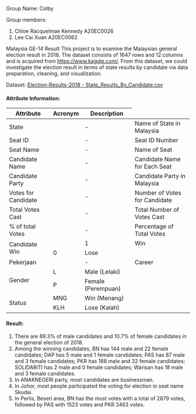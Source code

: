 Group Name: Colby

Group members: 
1. Chloe Racquelmae Kennedy A20EC0026
2. Lee Cai Xuan A20EC0062

Malaysia GE-14 Result
This project is to examine the Malaysian general election result in 2018. The dataset consists of 1647 rows and 12 columns and is acquired from https://www.kaggle.com/. From this dataset, we could investigate the election result in terms of state results by candidate via data preparation, cleaning, and visualization.

Dataset:
[Election-Results-2018 - State_Results_By_Candidate.csv](https://github.com/drshahizan/Python_EDA/files/10317347/Election-Results-2018.-.State_Results_By_Candidate.csv)

#### Attribute Information:
<table>
    <thead>
        <tr>
            <th>Attribute</th>
            <th>Acronym</th>
            <th>Description</th>
        </tr>
    </thead>
    <tbody>
        <tr>
            <td rowspan=1>State<td>
            <td>-</td>
            <td>Name of State in Malaysia</td>
        </tr>
        <tr>
            <td rowspan=1>Seat ID<td>
            <td>-</td>
            <td>Seat ID Number</td>
        </tr>
        <tr>
            <td rowspan=1>Seat Name<td>
            <td>-</td>
            <td>Name of Seat</td>
        </tr>
        <tr>
            <td rowspan=1>Candidate Name<td>
            <td>-</td>
            <td>Candidate Name for Each Seat</td>
        </tr>
        <tr>
            <td rowspan=1>Candidate Party<td>
            <td>-</td>
            <td>Candidate Party in Malaysia</td>
        </tr>
        <tr>
            <td rowspan=1>Votes for Candidate<td>
            <td>-</td>
            <td>Number of Votes for Candidate</td>
        </tr>
        <tr>
            <td rowspan=1>Total Votes Cast<td>
            <td>-</td>
            <td>Total Number of Votes Cast</td>
        </tr>
        <tr>
            <td rowspan=1>% of total Votes<td>
            <td>-</td>
            <td>Percentage of Total Votes</td>
        </tr>
        <tr>
            <td rowspan=2>Candidate Win<td>
            <td>1</td>
            <td>Win</td>
        </tr>
        <tr>
            <td>0</td>
            <td>Lose</td>
        </tr>
        <tr>
            <td rowspan=1>Pekerjaan<td>
            <td>-</td>
            <td>Career</td>
        </tr>
        <tr>
            <td rowspan=2>Gender</td>
            <td>L</td>
            <td>Male (Lelaki)</td>
        </tr>
        <tr>
            <td>P</td>
            <td>Female (Perempuan)</td>
        </tr>
        <tr>
            <td rowspan=2>Status</td>
            <td>MNG</td>
            <td>Win (Menang)</td>
        </tr>
        <tr>
            <td>KLH</td>
            <td>Lose (Kalah)</td>
        </tr>
    </tbody>
</table>

#### Result:
1. There are 89.3% of male candidates and 10.7% of female candidates in the general election of 2018.
2. Among the winning candidates, BN has 144 male and 22 female candidates; DAP has 5 male and 1 female candidates; PAS has 87 male and 3 female candidates; PKR has 188 male and 32 female candidates; SOLIDARITI has 2 male and 0 female candidates; Warisan has 18 male and 3 female candidates.
3. In ANAKNEGERI party, most candidates are businessman.
4. In Johor, most people participated the voting for election in seat name Skudai.
5. In Perlis, Beseri area, BN has the most votes with a total of 2879 votes, followed by PAS with 1523 votes and PKR 2463 votes.
